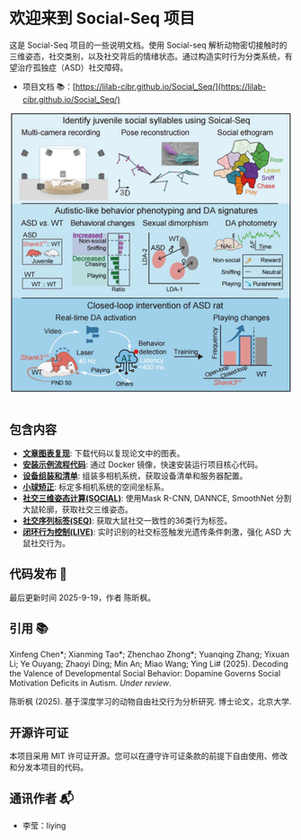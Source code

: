 # 欢迎来到 Social-Seq 项目

这是 Social-Seq 项目的一些说明文档。使用 Social-seq 解析动物密切接触时的三维姿态，社交类别，以及社交背后的情绪状态。通过构造实时行为分类系统，有望治疗孤独症（ASD）社交障碍。


- 项目文档 📚：[https://lilab-cibr.github.io/Social_Seq/](https://lilab-cibr.github.io/Social_Seq/)

<div align="center">
  <img src="assets/images/figure_abstract.jpg" width="500" alt="抽象图">
</div>
<br>

## 包含内容
* [**文章图表复现**](./figure_reproduction): 下载代码以复现论文中的图表。
* [**安装示例流程代码**](./安装示例流程代码/pipeline_playground_installation/): 通过 Docker 镜像，快速安装运行项目核心代码。
* [**设备组装和清单**](./设备组装和清单/shopping_list): 组装多相机系统，获取设备清单和服务器配置。
* [**小球矫正**](./小球矫正/application): 标定多相机系统的空间坐标系。
* [**社交三维姿态计算(SOCIAL)**](./社交三维姿态重构/application): 使用Mask R-CNN, DANNCE, SmoothNet 分割大鼠轮廓，获取社交三维姿态。
* [**社交序列标签(SEQ)**](./社交序列标签/application): 获取大鼠社交一致性的36类行为标签。
* [**闭环行为控制(LIVE)**](./闭环行为控制/application): 实时识别的社交标签触发光遗传条件刺激，强化 ASD 大鼠社交行为。

## 代码发布 📅
最后更新时间 2025-9-19，作者 陈昕枫。

## 引用 📚
Xinfeng Chen*; Xianming Tao*; Zhenchao Zhong*; Yuanqing Zhang; Yixuan Li; Ye Ouyang; Zhaoyi Ding; Min An; Miao Wang; Ying Li# (2025). Decoding the Valence of Developmental Social Behavior: Dopamine Governs Social Motivation Deficits in Autism. *Under review*.

陈昕枫 (2025). 基于深度学习的动物自由社交行为分析研究. 博士论文，北京大学.

## 开源许可证
本项目采用 MIT 许可证开源。您可以在遵守许可证条款的前提下自由使用、修改和分发本项目的代码。

## 通讯作者 📬
- 李莹：liying

